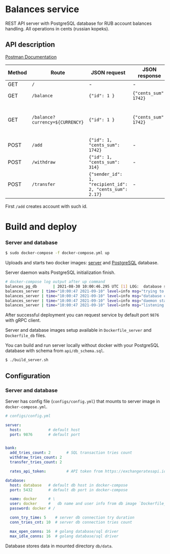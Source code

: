 # Balances service

REST API server with PostgreSQL database for RUB account balances handling. 
All operations in cents (russian kopeks).

## API description

[Postman Documentation](https://documenter.getpostman.com/view/17185878/U16kq5Hu)

| Method  | Route | JSON request | JSON response | What |
| --- | --- | --- | --- | --- |
| GET | `/` | - | - | echo |
| GET | `/balance` | `{"id": 1 }` | `{"cents_sum": 1742}` | account balance by account id |
| GET | `/balance?currency=${CURRENCY}` |  `{"id": 1 }` | `{"cents_sum": 1742}` | account balance by account id, where `CURRENCY` from https://exchangeratesapi.io/ supported currencies |
| POST | `/add` | `{"id": 1, "cents_sum": 1742}`| - | add sum of 17.42 RUB |
| POST | `/withdraw` | `{"id": 1, "cents_sum": 314}`| - | withdraw sum of 3.14 RUB |
| POST | `/transfer` | `{"sender_id": 1, "recipient_id": 2, "cents_sum": 2.17}`| - | transfer sum of 2.14 RUB from account 1 to 2 |

First `/add` creates account with such id. 

# Build and deploy

### Server and database

```bash
$ sudo docker-compose -f docker-compose.yml up
```

Uploads and starts two docker images: [server](https://hub.docker.com/repository/docker/vnch/balances_server)
and [PostgreSQL](https://hub.docker.com/repository/docker/vnch/balances_db) database.

Server daemon waits PostgreSQL initialization finish.

```bash
# docker-compose log output after up command
balances_pg_db       | 2021-08-30 10:00:46.295 UTC [1] LOG:  database system is ready to accept connections
balances_server | time="10:00:47 2021-09-10" level=info msg="trying to connect to database #1"
balances_server | time="10:00:47 2021-09-10" level=info msg="database connection established"
balances_server | time="10:00:47 2021-09-10" level=info msg="daemon started"
balances_server | time="10:00:47 2021-09-10" level=info msg="listening :9876"
```

After successful deployment you can request service by default port `9876` with gRPC client.

Server and database images setup available in `Dockerfile_server` and `Dockerfile_db` files.

You can build and run server locally without docker with your PostgreSQL database with schema from `api/db_schema.sql`.
```bash
$ ./build_server.sh
```

## Configuration

### Server and database

Server has config file (`configs/config.yml`) that mounts to server image in `docker-compose.yml`.

```yml
# configs/config.yml

server:
  host:            # default host
  port: 9876       # default port


bank:
  add_tries_count: 2       # SQL transaction tries count
  withdraw_tries_count: 2
  transfer_tries_count: 2

  rates_api_token:         # API token from https://exchangeratesapi.io/ for /balance?currency=EUR requests

database:
  host: database   # default db host in docker-compose
  port: 5432       # default db port in docker-compose

  name: docker     # \
  user: docker     #   db name and user info from db image `Dockerfile_db`
  password: docker # /

  conn_try_time: 5    # server db connection try duration  
  conn_tries_cnt: 10  # server db connection tries count  

  max_open_conns: 16  # golang database/sql driver
  max_idle_conns: 16  # golang database/sql driver

```

Database stores data in mounted directory `db/data`.
